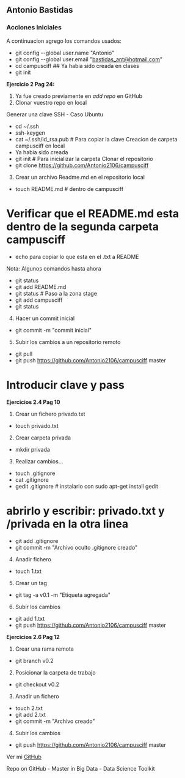 ## Antonio Bastidas

### Acciones iniciales

A continuacion agrego los comandos usados:

 * git config --global user.name "Antonio"
 * git config --global user.email "bastidas_ant@hotmail.com"    
 * cd campusciff  ## Ya habia sido creada en clases
 * git init
     
 **Ejercicio 2 Pag 24:**

 1. Ya fue creado previamente en _add repo_ en GitHub
 2. Clonar vuestro repo en local

 Generar una clave SSH - Caso Ubuntu
 * cd ~/.ssh
 * ssh-keygen
 * cat ~/.ssh/id_rsa.pub # Para copiar la clave
 Creacion de carpeta campusciff en local
 * Ya habia sido creada
 * git init # Para inicializar la carpeta
 Clonar el repositorio
 * git clone https://github.com/Antonio2106/campusciff

 3. Crear un archivo Readme.md en el repositorio local
 * touch README.md # dentro de campusciff
 # Verificar que el README.md esta dentro de la segunda carpeta campusciff
 * echo para copiar lo que esta en el .txt a README

 Nota: Algunos comandos hasta ahora
 * git status
 * git add README.md
 * git status # Paso a la zona stage
 * git add campusciff
 * git status
 4. Hacer un commit inicial
 * git commit -m "commit inicial"
 5. Subir los cambios a un repositorio remoto
 * git pull
 * git push https://github.com/Antonio2106/campusciff master
 # Introducir clave y pass

 **Ejercicios 2.4 Pag 10**

 1. Crear un fichero privado.txt
 * touch privado.txt
 2. Crear carpeta privada
 * mkdir privada
 3. Realizar cambios...
 * touch .gitignore
 * cat .gitignore
 * gedit .gitignore  # instalarlo con sudo apt-get install gedit
 # abrirlo y escribir: privado.txt y /privada en la otra linea
 * git add .gitignore
 * git commit -m "Archivo oculto .gitignore creado"
 4. Anadir fichero
 * touch 1.txt
 5. Crear un tag
 * git tag -a v0.1 -m "Etiqueta agregada"
 6. Subir los cambios
 * git add 1.txt
 * git push https://github.com/Antonio2106/campusciff master

 **Ejercicios 2.6 Pag 12**

 1. Crear una rama remota
 * git branch v0.2
 2. Posicionar la carpeta de trabajo
 * git checkout v0.2
 3. Anadir un fichero
 * touch 2.txt
 * git add 2.txt
 * git commit -m "Archivo creado"
 4. Subir los cambios
 * git push https://github.com/Antonio2106/campusciff master
					       
					        

Ver mi [GitHub](https://github.com/Antonio2106)

Repo on GitHub - Master in Big Data - Data Science Toolkit

